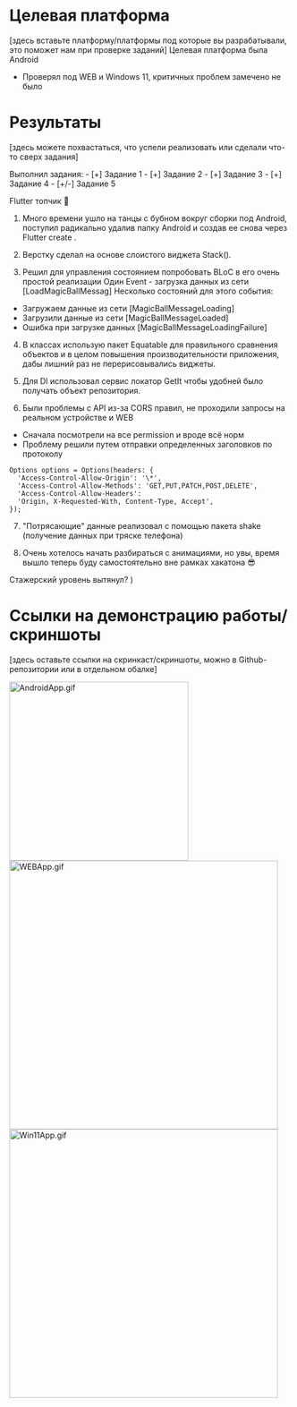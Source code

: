# Целевая платформа

[здесь вставьте платформу/платформы под которые вы разрабатывали, это поможет нам при проверке заданий]
Целевая платформа была Android

- Проверял под WEB и Windows 11, критичных проблем замечено не было

# Результаты

[здесь можете похвастаться, что успели реализовать или сделали что-то сверх задания]

Выполнил задания: - [+] Задание 1 - [+] Задание 2 - [+] Задание 3 - [+] Задание 4 - [+/-] Задание 5

Flutter топчик 💙

1. Много времени ушло на танцы с бубном вокруг сборки под Android, поступил радикально удалив папку Android и создав ее снова через Flutter create .

2. Верстку сделал на основе слоистого виджета Stack().

3. Решил для управления состоянием попробовать BLoC в его очень простой реализации
   Один Event - загрузка данных из сети [LoadMagicBallMessag]
   Несколько состояний для этого события:

- Загружаем данные из сети [MagicBallMessageLoading]
- Загрузили данные из сети [MagicBallMessageLoaded]
- Ошибка при загрузке данных [MagicBallMessageLoadingFailure]

4. В классах использую пакет Equatable для правильного сравнения объектов и в целом повышения производительности приложения, дабы лишний раз не перерисовывались виджеты.

5. Для DI использовал сервис локатор GetIt чтобы удобней было получать объект репозитория.

6. Были проблемы с API из-за CORS правил, не проходили запросы на реальном устройстве и WEB

- Сначала посмотрели на все permission и вроде всё норм
  <uses-permission android:name="android.permission.INTERNET"/>
- Проблему решили путем отправки определенных заголовков по протоколу

```
Options options = Options(headers: {
  'Access-Control-Allow-Origin': '\*',
  'Access-Control-Allow-Methods': 'GET,PUT,PATCH,POST,DELETE',
  'Access-Control-Allow-Headers':
  'Origin, X-Requested-With, Content-Type, Accept',
});
```

7. "Потрясающие" данные реализовал c помощью пакета shake (получение данных при тряске телефона)

8. Очень хотелось начать разбираться с анимациями, но увы, время вышло теперь буду самостоятельно вне рамках хакатона 😎

Стажерский уровень вытянул? )

# Ссылки на демонстрацию работы/скриншоты

[здесь оставьте ссылки на скринкаст/скриншоты, можно в Github-репозитории или в отдельном обалке]

<img src="AndroidApp.gif" alt="AndroidApp.gif" width="320"/>
<img src="WEBApp.gif" alt="WEBApp.gif" width="480"/>
<img src="Win11App.gif" alt="Win11App.gif" width="480"/>
